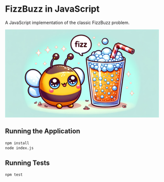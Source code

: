 # FizzBuzz in JavaScript

A JavaScript implementation of the classic FizzBuzz problem.

<p align="center">
  <img src="pics/fizzBee.png" alt="FizzBee" />
</p>


## Running the Application

```
npm install
node index.js
```


## Running Tests

```
npm test
```
